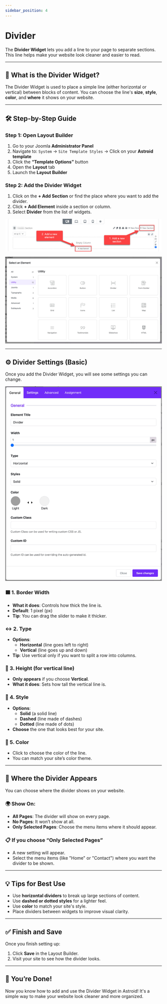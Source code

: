 ```yaml
---
sidebar_position: 4
---
```


# Divider

The **Divider Widget** lets you add a line to your page to separate sections. This line helps make your website look cleaner and easier to read.

---

## 🧩 What is the Divider Widget?

The Divider Widget is used to place a simple line (either horizontal or vertical) between blocks of content. You can choose the line's **size**, **style**, **color**, and **where** it shows on your website.

---

## 🛠️ Step-by-Step Guide

### Step 1: Open Layout Builder
1. Go to your Joomla **Administrator Panel**
2. Navigate to: `System` → `Site Template Styles` → Click on your **Astroid template**
3. Click the **“Template Options”** button
4. Open the **Layout** tab
5. Launch the **Layout Builder**

### Step 2: Add the Divider Widget
1. Click on the **+ Add Section** or find the place where you want to add the divider.
2. Click **+ Add Element** inside a section or column.
3. Select **Divider** from the list of widgets.

![add-element.jpeg](../../static/img/widgets/add-element.jpeg)

![select-ultilities.jpg](../../static/img/widgets/select-ultilities.jpg)

---

## ⚙️ Divider Settings (Basic)

Once you add the Divider Widget, you will see some settings you can change.

![divider-widget.jpg](../../static/img/widgets/divider-widget.jpg)

### 🟦 1. Border Width
- **What it does**: Controls how thick the line is.
- **Default**: 1 pixel (px)
- **Tip**: You can drag the slider to make it thicker.

### ↔️ 2. Type
- **Options**:
    - **Horizontal** (line goes left to right)
    - **Vertical** (line goes up and down)
- **Tip**: Use vertical only if you want to split a row into columns.

### 📏 3. Height (for vertical line)
- **Only appears** if you choose **Vertical**.
- **What it does**: Sets how tall the vertical line is.

### 🎨 4. Style
- **Options**:
    - **Solid** (a solid line)
    - **Dashed** (line made of dashes)
    - **Dotted** (line made of dots)
- **Choose** the one that looks best for your site.

### 🌈 5. Color
- Click to choose the color of the line.
- You can match your site’s color theme.

---

## 📌 Where the Divider Appears

You can choose where the divider shows on your website.

### 🌍 Show On:
- **All Pages**: The divider will show on every page.
- **No Pages**: It won’t show at all.
- **Only Selected Pages**: Choose the menu items where it should appear.

### 📋 If you choose “Only Selected Pages”
- A new setting will appear.
- Select the menu items (like "Home" or "Contact") where you want the divider to be shown.

---

## 💡 Tips for Best Use

- Use **horizontal dividers** to break up large sections of content.
- Use **dashed or dotted styles** for a lighter feel.
- Use **color** to match your site's style.
- Place dividers between widgets to improve visual clarity.

---

## ✅ Finish and Save

Once you finish setting up:
1. Click **Save** in the Layout Builder.
2. Visit your site to see how the divider looks.

---

## 🎉 You’re Done!

Now you know how to add and use the Divider Widget in Astroid! It's a simple way to make your website look cleaner and more organized.